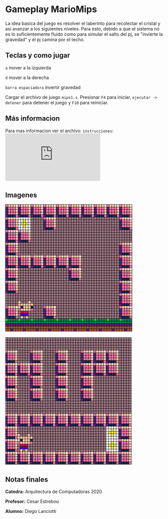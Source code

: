 # Gameplay MarioMips

La idea basica del juego es resolver el laberinto para recolectar el cristal y asi avanzar a los siguientes
niveles. Para esto, debido a que el sistema no es lo suficientemente fluido como para simular el salto del pj,
se "invierte la gravedad" y el pj camina por el techo.


## Teclas y como jugar

``a`` mover a la izquierda

``d`` mover a la derecha

``barra espaciadora`` invertir gravedad

Cargar el archivo de juego `mips1.s`. Presionar `F4` para iniciar, `ejecutar -> detener` para detener el juego y `F10` para reiniciar.


## Más informacion

Para mas informacion ver el archivo: `instrucciones`: ![gameplay](https://raw.githubusercontent.com/cosme12/mariomips/master/instrucciones.s)


## Imagenes

![gameplay](https://raw.githubusercontent.com/cosme12/mariomips/master/recursos/gameplay.png)

![gameplay2](https://raw.githubusercontent.com/cosme12/mariomips/master/recursos/gameplay2.gif)


## Notas finales

**Catedra:**  Arquitectura de Computadoras 2020

**Profesor:** Cesar Estrebou

**Alumno:**   Diego Lanciotti
